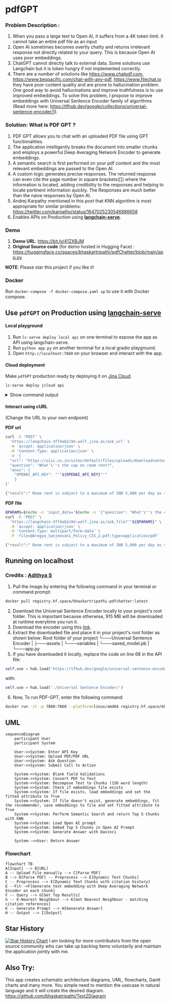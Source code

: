 
# pdfGPT
### Problem Description : 
1. When you pass a large text to Open AI, it suffers from a 4K token limit. It cannot take an entire pdf file as an input
2. Open AI sometimes becomes overtly chatty and returns irrelevant response not directly related to your query. This is because Open AI uses poor embeddings.
3. ChatGPT cannot directly talk to external data. Some solutions use Langchain but it is token hungry if not implemented correctly.
4. There are a number of solutions like https://www.chatpdf.com, https://www.bespacific.com/chat-with-any-pdf, https://www.filechat.io they have poor content quality and are prone to hallucination problem. One good way to avoid hallucinations and improve truthfulness is to use improved embeddings. To solve this problem, I propose to improve embeddings with Universal Sentence Encoder family of algorithms (Read more here: https://tfhub.dev/google/collections/universal-sentence-encoder/1). 

### Solution: What is PDF GPT ?
1. PDF GPT allows you to chat with an uploaded PDF file using GPT functionalities.
2. The application intelligently breaks the document into smaller chunks and employs a powerful Deep Averaging Network Encoder to generate embeddings.
3. A semantic search is first performed on your pdf content and the most relevant embeddings are passed to the Open AI.
4. A custom logic generates precise responses. The returned response can even cite the page number in square brackets([]) where the information is located, adding credibility to the responses and helping to locate pertinent information quickly. The Responses are much better than the naive responses by Open AI.
5. Andrej Karpathy mentioned in this post that KNN algorithm is most appropriate for similar problems: https://twitter.com/karpathy/status/1647025230546886658
6. Enables APIs on Production using **[langchain-serve](https://github.com/jina-ai/langchain-serve)**.

### Demo
1. **Demo URL**: https://bit.ly/41ZXBJM
2. **Original Source code** (for demo hosted in Hugging Face) : https://huggingface.co/spaces/bhaskartripathi/pdfChatter/blob/main/app.py

**NOTE**: Please star this project if you like it!

### Docker
Run `docker-compose -f docker-compose.yaml up` to use it with Docker compose.


## Use `pdfGPT` on Production using [langchain-serve](https://github.com/jina-ai/langchain-serve)

#### Local playground
1. Run `lc-serve deploy local api` on one terminal to expose the app as API using langchain-serve.
2. Run `python app.py` on another terminal for a local gradio playground.
3. Open `http://localhost:7860` on your browser and interact with the app.


#### Cloud deployment

Make `pdfGPT` production ready by deploying it on [Jina Cloud](https://cloud.jina.ai/).

`lc-serve deploy jcloud api` 

<details>
<summary>Show command output</summary>

```text
╭──────────────┬──────────────────────────────────────────────────────────────────────────────────────╮
│ App ID       │                                 langchain-3ff4ab2c9d                                 │
├──────────────┼──────────────────────────────────────────────────────────────────────────────────────┤
│ Phase        │                                       Serving                                        │
├──────────────┼──────────────────────────────────────────────────────────────────────────────────────┤
│ Endpoint     │                      https://langchain-3ff4ab2c9d.wolf.jina.ai                       │
├──────────────┼──────────────────────────────────────────────────────────────────────────────────────┤
│ App logs     │                               dashboards.wolf.jina.ai                                │
├──────────────┼──────────────────────────────────────────────────────────────────────────────────────┤
│ Swagger UI   │                    https://langchain-3ff4ab2c9d.wolf.jina.ai/docs                    │
├──────────────┼──────────────────────────────────────────────────────────────────────────────────────┤
│ OpenAPI JSON │                https://langchain-3ff4ab2c9d.wolf.jina.ai/openapi.json                │
╰──────────────┴──────────────────────────────────────────────────────────────────────────────────────╯
```

</details>

#### Interact using cURL

(Change the URL to your own endpoint)

**PDF url**
```bash
curl -X 'POST' \
  'https://langchain-3ff4ab2c9d.wolf.jina.ai/ask_url' \
  -H 'accept: application/json' \
  -H 'Content-Type: application/json' \
  -d '{
  "url": "https://uiic.co.in/sites/default/files/uploads/downloadcenter/Arogya%20Sanjeevani%20Policy%20CIS_2.pdf",
  "question": "What'\''s the cap on room rent?",
  "envs": {
    "OPENAI_API_KEY": "'"${OPENAI_API_KEY}"'"
    }
}'

{"result":" Room rent is subject to a maximum of INR 5,000 per day as specified in the Arogya Sanjeevani Policy [Page no. 1].","error":"","stdout":""}
```

**PDF file**
```bash
QPARAMS=$(echo -n 'input_data='$(echo -n '{"question": "What'\''s the cap on room rent?", "envs": {"OPENAI_API_KEY": "'"${OPENAI_API_KEY}"'"}}' | jq -s -R -r @uri))
curl -X 'POST' \
  'https://langchain-3ff4ab2c9d.wolf.jina.ai/ask_file?'"${QPARAMS}" \
  -H 'accept: application/json' \
  -H 'Content-Type: multipart/form-data' \
  -F 'file=@Arogya_Sanjeevani_Policy_CIS_2.pdf;type=application/pdf'

{"result":" Room rent is subject to a maximum of INR 5,000 per day as specified in the Arogya Sanjeevani Policy [Page no. 1].","error":"","stdout":""}
```

## Running on localhost
### Credits : [Adithya S](https://github.com/200901002)
1. Pull the image by entering the following command in your terminal or command prompt:
```bash
docker pull registry.hf.space/bhaskartripathi-pdfchatter:latest
```
2. Download the Universal Sentence Encoder locally to your project's root folder. This is important because otherwise, 915 MB will be downloaded at runtime everytime you run it.
3. Download the encoder using this [link](https://tfhub.dev/google/universal-sentence-encoder/4?tf-hub-format=compressed).
4. Extract the downloaded file and place it in your project's root folder as shown below:
Root folder of your project
└───Universal Sentence Encoder
|   ├───assets
|   └───variables
|   └───saved_model.pb
|
└───app.py
5. If you have downloaded it locally, replace the code on line 68 in the API file:
```python
self.use = hub.load('https://tfhub.dev/google/universal-sentence-encoder/4')
```
with:
```python
self.use = hub.load('./Universal Sentence Encoder/')
```
6. Now, To run PDF-GPT, enter the following command:

```bash
docker run -it -p 7860:7860 --platform=linux/amd64 registry.hf.space/bhaskartripathi-pdfchatter:latest python app.py
```

## UML
```mermaid
sequenceDiagram
    participant User
    participant System

    User->>System: Enter API Key
    User->>System: Upload PDF/PDF URL
    User->>System: Ask Question
    User->>System: Submit Call to Action

    System->>System: Blank field Validations
    System->>System: Convert PDF to Text
    System->>System: Decompose Text to Chunks (150 word length)
    System->>System: Check if embeddings file exists
    System->>System: If file exists, load embeddings and set the fitted attribute to True
    System->>System: If file doesn't exist, generate embeddings, fit the recommender, save embeddings to file and set fitted attribute to True
    System->>System: Perform Semantic Search and return Top 5 Chunks with KNN
    System->>System: Load Open AI prompt
    System->>System: Embed Top 5 Chunks in Open AI Prompt
    System->>System: Generate Answer with Davinci

    System-->>User: Return Answer
```

### Flowchart
```mermaid
flowchart TB
A[Input] --> B[URL]
A -- Upload File manually --> C[Parse PDF]
B --> D[Parse PDF] -- Preprocess --> E[Dynamic Text Chunks]
C -- Preprocess --> E[Dynamic Text Chunks with citation history]
E --Fit-->F[Generate text embedding with Deep Averaging Network Encoder on each chunk]
F -- Query --> G[Get Top Results]
G -- K-Nearest Neighbour --> K[Get Nearest Neighbour - matching citation references]
K -- Generate Prompt --> H[Generate Answer]
H -- Output --> I[Output]
```
## Star History

[![Star History Chart](https://api.star-history.com/svg?repos=bhaskatripathi/pdfGPT&type=Date)](https://star-history.com/#bhaskatripathi/pdfGPT&Date)
I am looking for more contributors from the open source community who can take up backlog items voluntarily and maintain the application jointly with me.

## Also Try:
This app creates schematic architecture diagrams, UML, flowcharts, Gantt charts and many more. You simple need to mention the usecase in natural language and it will create the desired diagram.
https://github.com/bhaskatripathi/Text2Diagram


